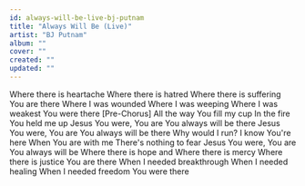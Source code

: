 ```yaml
---
id: always-will-be-live-bj-putnam
title: "Always Will Be (Live)"
artist: "BJ Putnam"
album: ""
cover: ""
created: ""
updated: ""
---
```


Where there is heartache
Where there is hatred
Where there is suffering
You are there
Where I was wounded
Where I was weeping
Where I was weakest
You were there
[Pre-Chorus]
All the way You fill my cup
In the fire You held me up
Jesus You were, You are
You always will be there
Jesus You were, You are
You always will be there
Why would I run? I know You're here
When You are with me
There's nothing to fear
Jesus You were, You are
You always will be
Where there is hope and
Where there is mercy
Where there is justice
You are there
When I needed breakthrough
When I needed healing
When I needed freedom
You were there